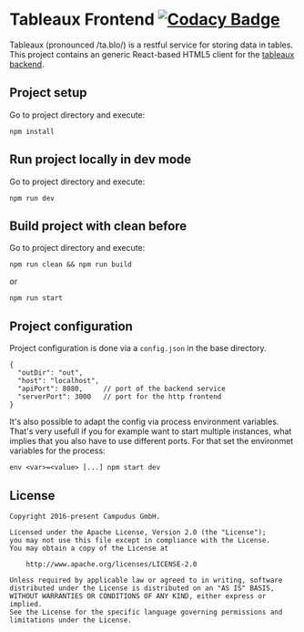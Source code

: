 # Tableaux Frontend [![Codacy Badge](https://api.codacy.com/project/badge/Grade/f0d9aa2ca53f415f91d355ed713ae405)](https://www.codacy.com/app/Campudus/tableaux-frontend?utm_source=github.com&amp;utm_medium=referral&amp;utm_content=campudus/tableaux-frontend&amp;utm_campaign=Badge_Grade)

Tableaux (pronounced /ta.blo/) is a restful service for storing data in tables. This project contains an generic React-based HTML5 client for the [tableaux backend](https://github.com/campudus/tableaux).

## Project setup
Go to project directory and execute:

    npm install

## Run project locally in dev mode
Go to project directory and execute:

    npm run dev

## Build project with clean before
Go to project directory and execute:

    npm run clean && npm run build
    
or

    npm run start
    
    
## Project configuration
Project configuration is done via a `config.json` in the base directory.

```
{
  "outDir": "out",
  "host": "localhost",
  "apiPort": 8080,     // port of the backend service
  "serverPort": 3000   // port for the http frontend
}
```

It's also possible to adapt the config via process environment variables. That's very usefull if you for example want to start multiple instances, what implies that you also have to use different ports.
For that set the environmet variables for the process:

    env <var>=<value> [...] npm start dev


## License

    Copyright 2016-present Campudus GmbH.
    
    Licensed under the Apache License, Version 2.0 (the "License");
    you may not use this file except in compliance with the License.
    You may obtain a copy of the License at
    
        http://www.apache.org/licenses/LICENSE-2.0
    
    Unless required by applicable law or agreed to in writing, software
    distributed under the License is distributed on an "AS IS" BASIS,
    WITHOUT WARRANTIES OR CONDITIONS OF ANY KIND, either express or implied.
    See the License for the specific language governing permissions and
    limitations under the License.

